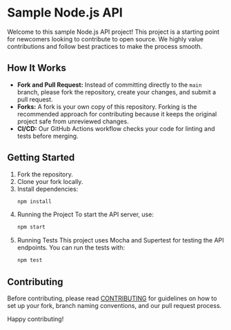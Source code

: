 # Sample Node.js API

Welcome to this sample Node.js API project! This project is a starting point for newcomers looking to contribute to open source. We highly value contributions and follow best practices to make the process smooth.

## How It Works

- **Fork and Pull Request:** Instead of committing directly to the `main` branch, please fork the repository, create your changes, and submit a pull request.
- **Forks:** A fork is your own copy of this repository. Forking is the recommended approach for contributing because it keeps the original project safe from unreviewed changes.
- **CI/CD:** Our GitHub Actions workflow checks your code for linting and tests before merging.

## Getting Started

1. Fork the repository.
2. Clone your fork locally.
3. Install dependencies:
   ```sh
   npm install
   ```
4. Running the Project
To start the API server, use:
   ```sh
   npm start
   ```
5. Running Tests
This project uses Mocha and Supertest for testing the API endpoints. You can run the tests with:
    ```sh
    npm test
    ```

## Contributing
Before contributing, please read [CONTRIBUTING](CONTRIBUTING.md) for guidelines on how to set up your fork, branch naming conventions, and our pull request process.

Happy contributing!
